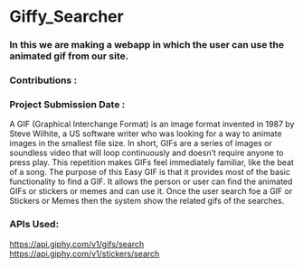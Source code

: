 # Giffy_Searcher
### In this we are making a webapp in which the user can use the animated gif from our site.

### Contributions :


### Project Submission Date : 

A GIF (Graphical Interchange Format) is an image format invented in 1987 by Steve Wilhite, a US software writer who was looking for a way to animate images in the smallest file size. In short, GIFs are a series of images or soundless video that will loop continuously and doesn’t require anyone to press play. This repetition makes GIFs feel immediately familiar, like the beat of a song.
The purpose of this Easy GIF is that it provides most of the basic functionality to find a GIF. It allows the person or user can find the animated GIFs or stickers or memes and can use it. Once the user search foe a GIF or Stickers or Memes then the system show the related gifs of the searches.

### APIs Used:
https://api.giphy.com/v1/gifs/search
<br>
https://api.giphy.com/v1/stickers/search
